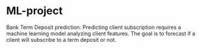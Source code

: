 # ML-project
Bank Term Deposit prediction: Predicting client subscription requires a machine learning model analyzing client features. The goal is to forecast if a client will subscribe to a term deposit or not.
